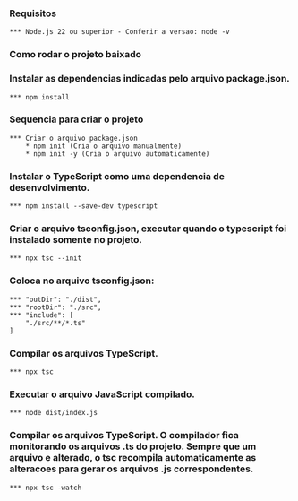 ### Requisitos
    *** Node.js 22 ou superior - Conferir a versao: node -v

### Como rodar o projeto baixado

### Instalar as dependencias indicadas pelo arquivo package.json.
    *** npm install

### Sequencia para criar o projeto
    *** Criar o arquivo package.json
        * npm init (Cria o arquivo manualmente)
        * npm init -y (Cria o arquivo automaticamente)

### Instalar o TypeScript como uma dependencia de desenvolvimento.
    *** npm install --save-dev typescript

### Criar o arquivo tsconfig.json, executar quando o typescript foi instalado somente no projeto.
    *** npx tsc --init

### Coloca no arquivo tsconfig.json:
    *** "outDir": "./dist",
    *** "rootDir": "./src",
    *** "include": [
        "./src/**/*.ts"
    ]

### Compilar os arquivos TypeScript.
    *** npx tsc

### Executar o arquivo JavaScript compilado.
    *** node dist/index.js

### Compilar os arquivos TypeScript. O compilador fica monitorando os arquivos .ts do projeto. Sempre que um arquivo e alterado, o tsc recompila automaticamente as alteracoes para gerar os arquivos .js correspondentes.
    *** npx tsc -watch